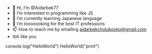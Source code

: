 - 👋 Hi, I’m @Aidarbek77
- 👀 I’m interested in programming like JS
- 🌱 I’m currently learning Japanese language
- 💞️ I’m looooooking for the best IT professions  
- 📫 How to reach me by emailing aidarbekcholukovkq@gmail.com
- tbh like you

<!---
Aidarbek77/Aidarbek77 is a ✨ special ✨ repository because its `README.md` (this file) appears on your GitHub profile.
You can click the Preview link to take a look at your changes.
--->
console.log("HelloWorld")
HelloWorld("print")
